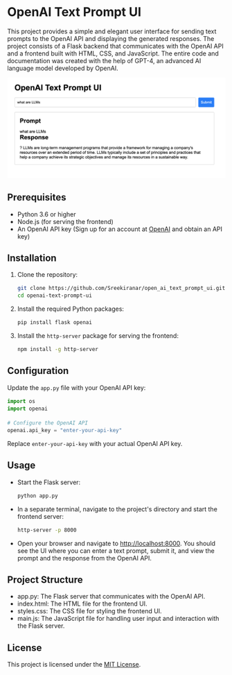# OpenAI Text Prompt UI

This project provides a simple and elegant user interface for sending text prompts to the OpenAI API and displaying the generated responses. The project consists of a Flask backend that communicates with the OpenAI API and a frontend built with HTML, CSS, and JavaScript. The entire code and documentation was created with the help of GPT-4, an advanced AI language model developed by OpenAI.

![Screenshot of the UI](snapshot.jpg)

## Prerequisites

- Python 3.6 or higher
- Node.js (for serving the frontend)
- An OpenAI API key (Sign up for an account at [OpenAI](https://beta.openai.com/signup/) and obtain an API key)

## Installation

1. Clone the repository:

    ```bash
    git clone https://github.com/Sreekiranar/open_ai_text_prompt_ui.git
    cd openai-text-prompt-ui
    ```

2. Install the required Python packages:

    ```bash
    pip install flask openai
    ```

3. Install the `http-server` package for serving the frontend:

    ```bash
    npm install -g http-server
    ```

## Configuration

Update the `app.py` file with your OpenAI API key:

```python
import os
import openai

# Configure the OpenAI API
openai.api_key = "enter-your-api-key"
```

Replace `enter-your-api-key` with your actual OpenAI API key.

## Usage

- Start the Flask server:

    ```python
    python app.py
    ```

- In a separate terminal, navigate to the project's directory and start the frontend server:

    ```bash
    http-server -p 8000
    ```

- Open your browser and navigate to <http://localhost:8000>. You should see the UI where you can enter a text prompt, submit it, and view the prompt and the response from the OpenAI API.

## Project Structure

- app.py: The Flask server that communicates with the OpenAI API.
- index.html: The HTML file for the frontend UI.
- styles.css: The CSS file for styling the frontend UI.
- main.js: The JavaScript file for handling user input and interaction with the Flask server.

## License

This project is licensed under the [MIT License](https://opensource.org/license/mit/).
